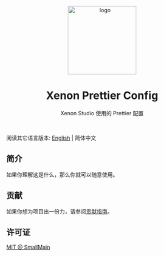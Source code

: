 <!-- 标志 -->
<p align="center">
  <a target="_blank" rel="noopener noreferrer">
    <img width="180" src="https://raw.githubusercontent.com/prettier/prettier-logo/master/images/prettier-icon-light.png" alt="logo">
  </a>
</p>
<!-- 名字 -->
<h1 align="center">Xenon Prettier Config</h1>
<!-- 描述 -->
<p align="center">Xenon Studio 使用的 Prettier 配置</p>
<br/>

阅读其它语言版本: [English](./README.md) | 简体中文

## 简介

如果你理解这是什么，那么你就可以随意使用。

## 贡献

如果你想为项目出一份力，请参阅[贡献指南](./CONTRIBUTING_zh-CN.md)。

## 许可证

[MIT @ SmallMain](./LICENSE)
